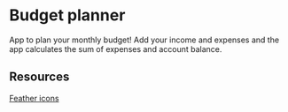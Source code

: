 # Budget planner

App to plan your monthly budget! Add your income and expenses and the app calculates the sum of expenses and account balance.

## Resources

[Feather icons](https://feathericons.com/)
